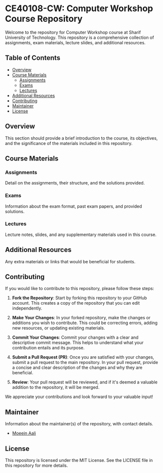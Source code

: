 # CE40108-CW: Computer Workshop Course Repository

Welcome to the repository for Computer Workshop course at Sharif University of Technology. This repository is a comprehensive collection of assignments, exam materials, lecture slides, and additional resources.

## Table of Contents

- [Overview](#overview)
- [Course Materials](#course-materials)
  - [Assignments](#assignments)
  - [Exams](#exams)
  - [Lectures](#lectures)
- [Additional Resources](#additional-resources)
- [Contributing](#contributing)
- [Maintainer](#maintainer)
- [License](#license)

## Overview

This section should provide a brief introduction to the course, its objectives, and the significance of the materials included in this repository.

## Course Materials

### Assignments

Detail on the assignments, their structure, and the solutions provided.

### Exams

Information about the exam format, past exam papers, and provided solutions.

### Lectures

Lecture notes, slides, and any supplementary materials used in this course.

## Additional Resources

Any extra materials or links that would be beneficial for students.

## Contributing

If you would like to contribute to this repository, please follow these steps:

1. **Fork the Repository**: Start by forking this repository to your GitHub account. This creates a copy of the repository that you can edit independently.

2. **Make Your Changes**: In your forked repository, make the changes or additions you wish to contribute. This could be correcting errors, adding new resources, or updating existing materials.

3. **Commit Your Changes**: Commit your changes with a clear and descriptive commit message. This helps to understand what your contribution entails and its purpose.

4. **Submit a Pull Request (PR)**: Once you are satisfied with your changes, submit a pull request to the main repository. In your pull request, provide a concise and clear description of the changes and why they are beneficial.

5. **Review**: Your pull request will be reviewed, and if it's deemed a valuable addition to the repository, it will be merged.

We appreciate your contributions and look forward to your valuable input!

## Maintainer

Information about the maintainer(s) of the repository, with contact details.
- [Moeein Aali](https://github.com/moeeinaali)

## License

This repository is licensed under the MIT License. See the LICENSE file in this repository for more details.
